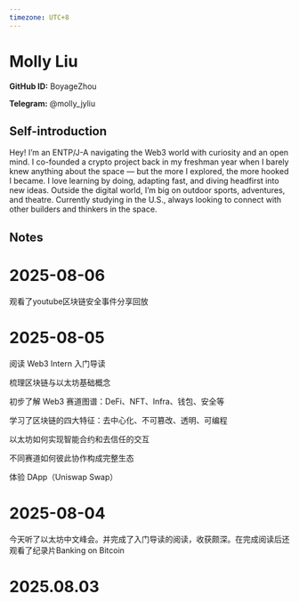 ```yaml
---
timezone: UTC+8
---
```


# Molly Liu

**GitHub ID:** BoyageZhou

**Telegram:** @molly_jyliu

## Self-introduction

Hey! I’m an ENTP/J-A navigating the Web3 world with curiosity and an open mind. I co-founded a crypto project back in my freshman year when I barely knew anything about the space — but the more I explored, the more hooked I became. I love learning by doing, adapting fast, and diving headfirst into new ideas. Outside the digital world, I’m big on outdoor sports, adventures, and theatre. Currently studying in the U.S., always looking to connect with other builders and thinkers in the space.

## Notes

<!-- Content_START -->
# 2025-08-06

观看了youtube区块链安全事件分享回放

# 2025-08-05

阅读 Web3 Intern 入门导读

梳理区块链与以太坊基础概念

初步了解 Web3 赛道图谱：DeFi、NFT、Infra、钱包、安全等

学习了区块链的四大特征：去中心化、不可篡改、透明、可编程

以太坊如何实现智能合约和去信任的交互

不同赛道如何彼此协作构成完整生态


体验 DApp（Uniswap Swap）

# 2025-08-04

今天听了以太坊中文峰会。并完成了入门导读的阅读，收获颇深。在完成阅读后还观看了纪录片Banking on Bitcoin


# 2025.08.03


<!-- Content_END -->
